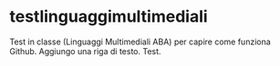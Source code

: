 # testlinguaggimultimediali
Test in classe (Linguaggi Multimediali ABA) per capire come funziona Github. Aggiungo una riga di testo. Test.
